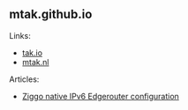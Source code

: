 ## mtak.github.io

Links:

 - [tak.io](https://tak.io/)
 - [mtak.nl](https://mtak.nl/)

Articles:

 - [Ziggo native IPv6 Edgerouter configuration](https://mtak.github.io/Ziggo-Edgerouter/)
